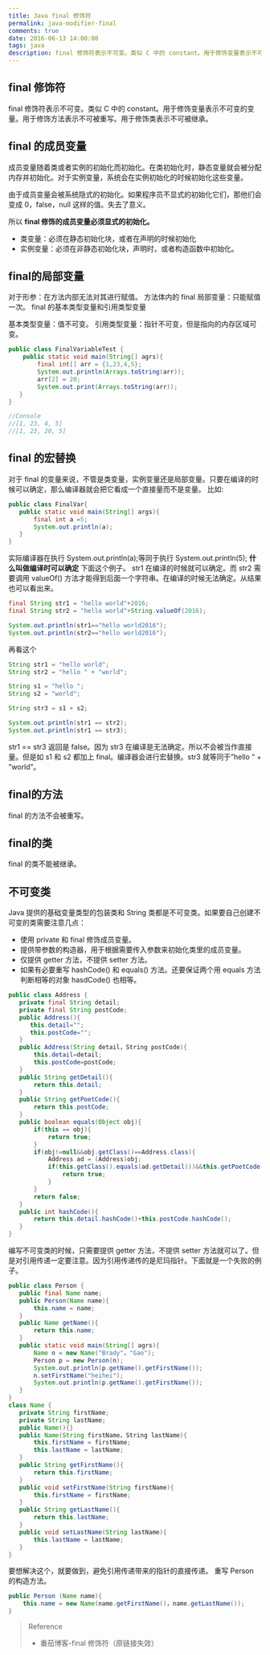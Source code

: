```yaml
---
title: Java final 修饰符
permalink: java-modifier-final
comments: true
date: 2016-06-13 14:00:00
tags: java
description: final 修饰符表示不可变。类似 C 中的 constant。用于修饰变量表示不可变的变量。用于修饰方法表示不可被重写。用于修饰类表示不可被继承。
---
```

## final 修饰符
final 修饰符表示不可变。类似 C 中的 constant。用于修饰变量表示不可变的变量。用于修饰方法表示不可被重写。用于修饰类表示不可被继承。

## final 的成员变量
成员变量随着类或者实例的初始化而初始化。在类初始化时，静态变量就会被分配内存并初始化。对于实例变量，系统会在实例初始化的时候初始化这些变量。

由于成员变量会被系统隐式的初始化。如果程序员不显式的初始化它们，那他们会变成 0，false，null 这样的值。失去了意义。

所以 **final 修饰的成员变量必须显式的初始化。**

- 类变量：必须在静态初始化块，或者在声明的时候初始化
- 实例变量：必须在非静态初始化块，声明时，或者构造函数中初始化。

## final的局部变量
对于形参：在方法内部无法对其进行赋值。
方法体内的 final 局部变量：只能赋值一次。
final 的基本类型变量和引用类型变量

基本类型变量：值不可变。
引用类型变量：指针不可变，但是指向的内存区域可变。

``` java
public class FinalVariableTest {
	public static void main(String[] agrs){
		final int[] arr = {1,23,4,5};
		System.out.println(Arrays.toString(arr));
		arr[2] = 20;
        System.out.print(Arrays.toString(arr));
   }
}

//Console
//[1, 23, 4, 5]
//[1, 23, 20, 5]
```

## final 的宏替换

对于 final 的变量来说，不管是类变量，实例变量还是局部变量。只要在编译的时候可以确定，那么编译器就会把它看成一个直接量而不是变量。
比如:

``` java
public class FinalVar{
   public static void main(String[] args){
       final int a =5;
       System.out.println(a);
   }
}
```

实际编译器在执行 System.out.println(a);等同于执行 System.out.println(5);
**什么叫做编译时可以确定**
下面这个例子。
str1 在编译的时候就可以确定。而 str2 需要调用 valueOf() 方法才能得到后面一个字符串。在编译的时候无法确定。从结果也可以看出来。

``` java
final String str1 = "hello world"+2016;
final String str2 = "hello world"+String.valueOf(2016);

System.out.println(str1=="hello world2016");
System.out.println(str2=="hello world2016");
```

再看这个

``` java
String str1 = "hello world";
String str2 = "hello " + "world";

String s1 = "hello ";
String s2 = "world";

String str3 = s1 + s2;

System.out.println(str1 == str2);
System.out.println(str1 == str3);
```

str1 == str3 返回是 false。因为 str3 在编译是无法确定。所以不会被当作直接量。但是如 s1 和 s2 都加上 final。编译器会进行宏替换。str3 就等同于”hello “ + ”world”。

## final的方法

final 的方法不会被重写。

## final的类

final 的类不能被继承。

## 不可变类

Java 提供的基础变量类型的包装类和 String 类都是不可变类。如果要自己创建不可变的类需要注意几点：

- 使用 private 和 final 修饰成员变量。
- 提供带参数的构造器，用于根据需要传入参数来初始化类里的成员变量。
- 仅提供 getter 方法，不提供 setter 方法。
- 如果有必要重写 hashCode() 和 equals() 方法。还要保证两个用 equals 方法判断相等的对象 hasdCode() 也相等。

``` java
public class Address {
   private final String detail;
   private final String postCode;
   public Address(){
      this.detail="";
      this.postCode="";
   }
   public Address(String detail，String postCode){
       this.detail=detail;
       this.postCode=postCode;
   }
   public String getDetail(){
       return this.detail;
   }
   public String getPoetCode(){
       return this.postCode;
   }
   public boolean equals(Object obj){
       if(this == obj){
           return true;
       }
       if(obj!=null&&obj.getClass()==Address.class){
           Address ad = (Address)obj;
           if(this.getClass().equals(ad.getDetail())&&this.getPoetCode().equals(ad.getPoetCode())){
               return true;
           }
       }
       return false;
   }
   public int hashCode(){
       return this.detail.hashCode()+this.postCode.hashCode();
   }
}
```

编写不可变类的时候，只需要提供 getter 方法，不提供 setter 方法就可以了。但是对引用传递一定要注意。因为引用传递传的是尼玛指针。下面就是一个失败的例子。

```java
public class Person {
   public final Name name;
   public Person(Name name){
       this.name = name;
   }
   public Name getName(){
       return this.name;
   }
   public static void main(String[] agrs){
       Name n = new Name("Brady"，"Gao");
       Person p = new Person(n);
       System.out.println(p.getName().getFirstName());
       n.setFirstName("heihei");
       System.out.println(p.getName().getFirstName());
   }
}
class Name {
   private String firstName;
   private String lastName;
   public Name(){}
   public Name(String firstName，String lastName){
       this.firstName = firstName;
       this.lastName = lastName;
   }
   public String getFirstName(){
       return this.firstName;
   }
   public void setFirstName(String firstName){
       this.firstName = firstName;
   }
   public String getLastName(){
       return this.lastName;
   }
   public void setLastName(String lastName){
       this.lastName = lastName;
   }
}
```
要想解决这个，就要做到，避免引用传递带来的指针的直接传递。
重写 Person 的构造方法。

```java
public Person (Name name){
	this.name = new Name(name.getFirstName()，name.getLastName());
}
```

> Reference
> - 番茄博客-final 修饰符（原链接失效）
